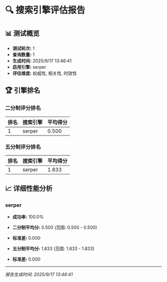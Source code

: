 # 🔍 搜索引擎评估报告

## 📊 测试概览

- **测试轮次:** 1
- **查询数量:** 1
- **生成时间:** 2025/9/17 13:46:41
- **启用引擎:** serper
- **评估维度:** 权威性, 相关性, 时效性

## 🏆 引擎排名

### 二分制评分排名

| 排名 | 搜索引擎 | 平均得分 |
|------|----------|----------|
| 1 | serper | 0.500 |

### 五分制评分排名

| 排名 | 搜索引擎 | 平均得分 |
|------|----------|----------|
| 1 | serper | 1.833 |

## 📈 详细性能分析


### serper

- **成功率:** 100.0%

- **二分制平均分:** 0.500 (范围: 0.500 - 0.500)
- **标准差:** 0.000
- **五分制平均分:** 1.833 (范围: 1.833 - 1.833)
- **标准差:** 0.000


---
*报告生成时间: 2025/9/17 13:46:41*
